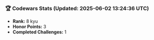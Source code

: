 ### 🏆 Codewars Stats (Updated: 2025-06-02 13:24:36 UTC)

- **Rank:** 8 kyu
- **Honor Points:** 3
- **Completed Challenges:** 1
